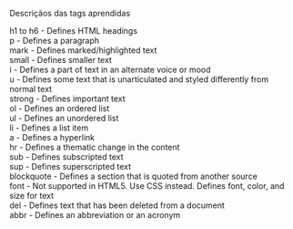 Descriçãos das tags aprendidas <br/>

h1 to h6 - Defines HTML headings <br/>
p -	Defines a paragraph <br/>
mark -	Defines marked/highlighted text <br/>
small -	Defines smaller text <br/>
i -	Defines a part of text in an alternate voice or mood <br/>
u -	Defines some text that is unarticulated and styled differently from normal text <br/>
strong -	Defines important text <br/>
ol -	Defines an ordered list <br/>
ul -	Defines an unordered list <br/>
li -	Defines a list item <br/>
a -	Defines a hyperlink <br/>
hr -	Defines a thematic change in the content <br/>
sub -	Defines subscripted text <br/>
sup -	Defines superscripted text <br/>
blockquote -	Defines a section that is quoted from another source <br/>
font -	Not supported in HTML5. Use CSS instead. 
Defines font, color, and size for text <br/>
del -	Defines text that has been deleted from a document <br/>
abbr -	Defines an abbreviation or an acronym <br/>